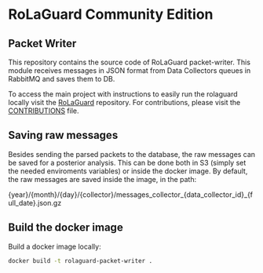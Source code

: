 # RoLaGuard Community Edition

## Packet Writer

This repository contains the source code of RoLaGuard packet-writer. This module receives messages in JSON format from Data Collectors queues in RabbitMQ and saves them to DB.

To access the main project with instructions to easily run the rolaguard locally visit the [RoLaGuard](./../README.md) repository. For contributions, please visit the [CONTRIBUTIONS](./../CONTRIBUTING.MD) file.
​

## Saving raw messages

Besides sending the parsed packets to the database, the raw messages can be saved for a posterior analysis. This can be done both in S3 (simply set the needed enviroments variables) or inside the docker image. By default, the raw messages are saved inside the image, in the path:

{year}/{month}/{day}/{collector}/messages_collector_{data_collector_id}_{full_date}.json.gz

## Build the docker image

Build a docker image locally:

```bash
docker build -t rolaguard-packet-writer .
```

